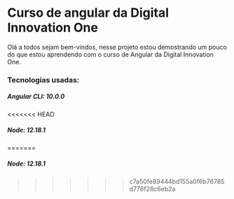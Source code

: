 # Curso de angular da Digital Innovation One

Olá a todos sejam bem-vindos, nesse projeto estou demostrando um pouco do que estou aprendendo com o curso de Angular da Digital Innovation One.

### Tecnologias usadas:
##### Angular CLI: 10.0.0
<<<<<<< HEAD
##### Node: 12.18.1
=======
##### Node: 12.18.1
>>>>>>> c7a50fe89444bd155a0f6b76785d776f28c6eb2a
